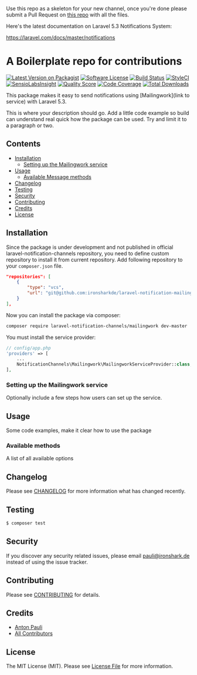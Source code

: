 Use this repo as a skeleton for your new channel, once you're done please submit a Pull Request on [this repo](https://github.com/laravel-notification-channels/new-channels) with all the files.

Here's the latest documentation on Laravel 5.3 Notifications System: 

https://laravel.com/docs/master/notifications

# A Boilerplate repo for contributions

[![Latest Version on Packagist](https://img.shields.io/packagist/v/laravel-notification-channels/mailingwork.svg?style=flat-square)](https://packagist.org/packages/laravel-notification-channels/mailingwork)
[![Software License](https://img.shields.io/badge/license-MIT-brightgreen.svg?style=flat-square)](LICENSE.md)
[![Build Status](https://img.shields.io/travis/laravel-notification-channels/mailingwork/master.svg?style=flat-square)](https://travis-ci.org/laravel-notification-channels/mailingwork)
[![StyleCI](https://styleci.io/repos/:style_ci_id/shield)](https://styleci.io/repos/:style_ci_id)
[![SensioLabsInsight](https://img.shields.io/sensiolabs/i/:sensio_labs_id.svg?style=flat-square)](https://insight.sensiolabs.com/projects/:sensio_labs_id)
[![Quality Score](https://img.shields.io/scrutinizer/g/laravel-notification-channels/mailingwork.svg?style=flat-square)](https://scrutinizer-ci.com/g/laravel-notification-channels/mailingwork)
[![Code Coverage](https://img.shields.io/scrutinizer/coverage/g/laravel-notification-channels/mailingwork/master.svg?style=flat-square)](https://scrutinizer-ci.com/g/laravel-notification-channels/mailingwork/?branch=master)
[![Total Downloads](https://img.shields.io/packagist/dt/laravel-notification-channels/mailingwork.svg?style=flat-square)](https://packagist.org/packages/laravel-notification-channels/mailingwork)

This package makes it easy to send notifications using [Mailingwork](link to service) with Laravel 5.3.

This is where your description should go. Add a little code example so build can understand real quick how the package can be used. Try and limit it to a paragraph or two.


## Contents

- [Installation](#installation)
	- [Setting up the Mailingwork service](#setting-up-the-Mailingwork-service)
- [Usage](#usage)
	- [Available Message methods](#available-message-methods)
- [Changelog](#changelog)
- [Testing](#testing)
- [Security](#security)
- [Contributing](#contributing)
- [Credits](#credits)
- [License](#license)


## Installation

Since the package is under development and not published in official laravel-notification-channels repository, you need to define custom repository to install it from current repository.
Add following repository to your `composer.json` file.

```json
"repositories": [
	{
		"type": "vcs",
		"url": "git@github.com:ironsharkde/laravel-notification-mailingwork.git"
	}
],
```

Now you can install the package via composer:

```sh
composer require laravel-notification-channels/mailingwork dev-master
```


You must install the service provider:

```php
// config/app.php
'providers' => [
    ...
    NotificationChannels\Mailingwork\MailingworkServiceProvider::class,
],
```

### Setting up the Mailingwork service

Optionally include a few steps how users can set up the service.

## Usage

Some code examples, make it clear how to use the package

### Available methods

A list of all available options

## Changelog

Please see [CHANGELOG](CHANGELOG.md) for more information what has changed recently.

## Testing

``` bash
$ composer test
```

## Security

If you discover any security related issues, please email pauli@ironshark.de instead of using the issue tracker.

## Contributing

Please see [CONTRIBUTING](CONTRIBUTING.md) for details.

## Credits

- [Anton Pauli](https://github.com/TUNER88)
- [All Contributors](../../contributors)

## License

The MIT License (MIT). Please see [License File](LICENSE.md) for more information.
